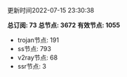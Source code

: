 更新时间2022-07-15 23:30:38

**总订阅: 73**
**总节点: 3672**
**有效节点: 1055**
- trojan节点: 191
- ss节点: 793
- v2ray节点: 68
- ssr节点: 3
